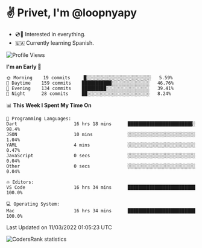 # ✌️ Privet, I'm @loopnyapy

- 💿📀 Interested in everything.
- 🇪🇦 Currently learning Spanish.

<!--START_SECTION:waka-->
![Profile Views](http://img.shields.io/badge/Profile%20Views-119-blue)

**I'm an Early 🐤** 

```text
🌞 Morning    19 commits     █░░░░░░░░░░░░░░░░░░░░░░░░   5.59% 
🌆 Daytime    159 commits    ███████████░░░░░░░░░░░░░░   46.76% 
🌃 Evening    134 commits    █████████░░░░░░░░░░░░░░░░   39.41% 
🌙 Night      28 commits     ██░░░░░░░░░░░░░░░░░░░░░░░   8.24%

```


📊 **This Week I Spent My Time On** 

```text
💬 Programming Languages: 
Dart                     16 hrs 18 mins      ████████████████████████░   98.4% 
JSON                     10 mins             ░░░░░░░░░░░░░░░░░░░░░░░░░   1.04% 
YAML                     4 mins              ░░░░░░░░░░░░░░░░░░░░░░░░░   0.47% 
JavaScript               0 secs              ░░░░░░░░░░░░░░░░░░░░░░░░░   0.04% 
Other                    0 secs              ░░░░░░░░░░░░░░░░░░░░░░░░░   0.04%

🔥 Editors: 
VS Code                  16 hrs 34 mins      █████████████████████████   100.0%

💻 Operating System: 
Mac                      16 hrs 34 mins      █████████████████████████   100.0%

```


 Last Updated on 11/03/2022 01:05:23 UTC
<!--END_SECTION:waka-->

![CodersRank statistics](https://cr-ss-service.azurewebsites.net/api/ScreenShot?widget=summary&username=loopnyapy)
